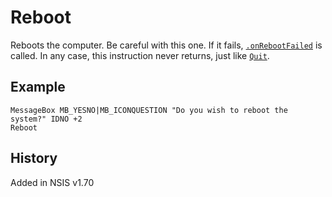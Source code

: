 # Reboot

Reboots the computer. Be careful with this one. If it fails, [`.onRebootFailed`][1] is called. In any case, this instruction never returns, just like [`Quit`][2].

## Example

    MessageBox MB_YESNO|MB_ICONQUESTION "Do you wish to reboot the system?" IDNO +2
    Reboot

## History

Added in NSIS v1.70

[1]: ../Callbacks/onRebootFailed.md
[2]: Quit.md